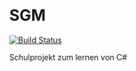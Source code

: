 # SGM

[![Build Status](https://travis-ci.org/sBeste/SGM-Final.svg?branch=master)](https://travis-ci.org/sBeste/SGM-Final)

Schulprojekt zum lernen von C#
